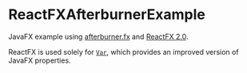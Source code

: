 # ReactFXAfterburnerExample

JavaFX example using [afterburner.fx](http://afterburner.adam-bien.com/) and [ReactFX 2.0](https://github.com/TomasMikula/ReactFX).

ReactFX is used solely for [`Var`](http://tomasmikula.github.io/blog/2015/02/10/val-a-better-observablevalue.html), which provides 
an improved version of JavaFX properties.
